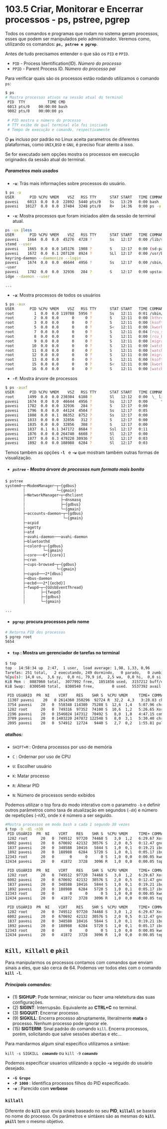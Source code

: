 #  103.5  Criar, Monitorar e Encerrar processos - ps, pstree, pgrep



Todos os comandos e programas que rodam no sistema geram processos, esses que podem ser manipulados pelo administrador. Veremos como, utilizando os comandos: **`ps, pstree e pgrep`**.



Antes de tudo precisamos entender o que são os `PID` e `PPID`.

-  `PID` - Process Identification(ID). _Número do processo_
- `PPID` - Parent Process ID. _Número do processo pai_ 



Para verificar quais são os processos estão rodando utilizamos o comando `ps`:



```bash
$ ps 
# Mostra processos ativos na sessão atual do terminal
 PID  TTY          TIME CMD
 6013 pts/0    00:00:00 bash
 9002 pts/0    00:00:00 ps
 
 # PID mostra o número do processo
 # TTY exibe de qual terminal ele foi iniciado
 # Tempo de execução e comando, respectivamente
```



O **`ps`** incluso por padrão no Linux aceita parametros de diferentes plataformas, como `UNIX`,`BSD` e `GNU`, é preciso ficar atento a isso.



Se for executado sem opções mostra os processos em execução originados da sessão atual do terminal.



##### Parametros mais usados

- **`-u`**: Trás mais informações sobre processos do usuário.

```bash 
$ ps -u
USER       PID %CPU %MEM    VSZ   RSS TTY      STAT START   TIME COMMAND
pavesi    6013  0.0  0.0  22892  5440 pts/0    Ss   13:29   0:00 bash
pavesi   10127  0.0  0.0  37404  3248 pts/0    R+   14:36   0:00 ps -u
```



- **`-x`**: Mostra processos que foram iniciados além da sessão de terminal atual.

```bash
ps -ux |less
USER       PID %CPU %MEM    VSZ   RSS TTY      STAT START   TIME COMMAND
pavesi    1664  0.0  0.0  45276  4728 ?        Ss   12:17   0:00 /lib/systemd/sy
stemd --user
pavesi    1665  0.0  0.0 145176  1908 ?        S    12:17   0:00 (sd-pam)
pavesi    1672  0.0  0.1 207120  8924 ?        SLl  12:17   0:00 /usr/bin/gnome-
keyring-daemon --daemonize --login
pavesi    1674  0.0  0.0  46644  4956 ?        Ss   12:17   0:00 /sbin/upstart -
-user
pavesi    1782  0.0  0.0  32936   284 ?        S    12:17   0:00 upstart-udev-br
idge --daemon --user

...
```



- **`-a`**: Mostra processos de todos os usuários
```bash
$ ps -aux
USER       PID %CPU %MEM    VSZ   RSS TTY      STAT START   TIME COMMAND
root         1  0.0  0.0 119788  5956 ?        Ss   12:11   0:01 /sbin/init splash
root         2  0.0  0.0      0     0 ?        S    12:11   0:00 [kthreadd]
root         3  0.0  0.0      0     0 ?        S    12:11   0:00 [ksoftirqd/0]
root         5  0.0  0.0      0     0 ?        S<   12:11   0:00 [kworker/0:0H]
root         7  0.0  0.0      0     0 ?        S    12:11   0:04 [rcu_sched]
root         8  0.0  0.0      0     0 ?        S    12:11   0:00 [rcu_bh]
root         9  0.0  0.0      0     0 ?        S    12:11   0:00 [migration/0]
root        10  0.0  0.0      0     0 ?        S    12:11   0:00 [watchdog/0]
root        11  0.0  0.0      0     0 ?        S    12:11   0:00 [watchdog/1]
root        12  0.0  0.0      0     0 ?        S    12:11   0:00 [migration/1]
root        13  0.0  0.0      0     0 ?        S    12:11   0:00 [ksoftirqd/1]
root        15  0.0  0.0      0     0 ?        S<   12:11   0:00 [kworker/1:0H]
root        16  0.0  0.0      0     0 ?        S    12:11   0:00 [watchdog/2]

```

   

- **`-f`**: Mostra árvore de processos

```bash   
$ ps -auxf
USER       PID %CPU %MEM    VSZ   RSS TTY      STAT START   TIME COMMAND
root      1499  0.0  0.0 230304  6108 ?        Sl   12:12   0:00  \_ lightdm --session-child 12 19
pavesi    1674  0.0  0.0  46644  4956 ?        Ss   12:17   0:00      \_ /sbin/upstart --user
pavesi    1782  0.0  0.0  32936   284 ?        S    12:17   0:00          \_ upstart-udev-bridge --daemon --user
pavesi    1796  0.0  0.0  44124  4504 ?        Ss   12:17   0:05          \_ dbus-daemon --fork --session --address=unix:abstract=/tmp/dbus-xzasLEhnYl
pavesi    1808  0.0  0.1  86352  8752 ?        Ss   12:17   0:00          \_ /usr/lib/x86_64-linux-gnu/hud/window-stack-bridge
pavesi    1833  0.0  0.0  32856   312 ?        S    12:17   0:00          \_ upstart-dbus-bridge --daemon --session --user --bus-name session
pavesi    1835  0.0  0.0  32856   308 ?        S    12:17   0:00          \_ upstart-dbus-bridge --daemon --system --user --bus-name system
pavesi    1837  0.1  0.1 347172  8684 ?        Ssl  12:17   0:11          \_ /usr/bin/ibus-daemon --daemonize --xim --address unix:tmpdir=/tmp/ibus
pavesi    1876  0.0  0.0 264740  6608 ?        Sl   12:17   0:00          |   \_ /usr/lib/ibus/ibus-dconf
pavesi    1877  0.0  0.3 479220 30936 ?        Sl   12:17   0:03          |   \_ /usr/lib/ibus/ibus-ui-gtk3
pavesi    1892  0.0  0.0 188988  6284 ?        Sl   12:17   0:03          |   \_ /usr/lib/ibus/ibus-engine-simple
```

Temos também as opções **`-l `** e **`-w`** que mostram também outras formas de visualização. 



- ##### **`pstree`** - Mostra árvore de processos num formato mais bonito 

```bash
$ pstree
systemd─┬─ModemManager─┬─{gdbus}
        │              └─{gmain}
        ├─NetworkManager─┬─dhclient
        │                ├─dnsmasq
        │                ├─{gdbus}
        │                └─{gmain}
        ├─accounts-daemon─┬─{gdbus}
        │                 └─{gmain}
        ├─acpid
        ├─agetty
        ├─atd
        ├─avahi-daemon───avahi-daemon
        ├─bluetoothd
        ├─colord─┬─{gdbus}
        │        └─{gmain}
        ├─core───6*[{core}]
        ├─cron
        ├─cups-browsed─┬─{gdbus}
        │              └─{gmain}
        ├─cupsd───2*[dbus]
        ├─dbus-daemon
        ├─ecbd───2*[{ecbd}]
        ├─fwupd─┬─{GUsbEventThread}
        │       ├─{fwupd}
        │       ├─{gdbus}
        │       └─{gmain}

...
```



- #### **`pgrep`**: procura processos pelo nome



```bash
# Retorna PID dos processos
$ pgrep root
5654
```



- #### **`top`** : Mostra um gerenciador de tarefas no terminal

```bash
$ top
top - 14:58:34 up  2:47,  1 user,  load average: 1,98, 1,33, 0,96
Tarefas: 251 total,   2 executando, 249 dormindo,   0 parado,   0 zumbi
%Cpu(s): 14,0 us,  3,6 sy,  0,0 ni, 79,9 id,  2,5 wa,  0,0 hi,  0,0 si,  0,0 st
KiB Mem :  8087060 total,  3077992 free,  1851856 used,  3157212 buff/cache
KiB Swap:  8300540 total,  8300540 free,        0 used.  5537392 avail Mem 

 PID USUÁRIO  PR  NI    VIRT    RES    SHR S  %CPU %MEM     TIME+ COMMAND                                          
 11307 pavesi    20   0 2614360 350296  92724 R  32,2  4,3   3:28.83 chrome                                           
 3754 pavesi    20   0  558348 114380  75288 S  12,6  1,4   5:07.96 chrome                                           
 1282 root      20   0  749316  97352  74100 S  10,6  1,2   5:26.65 Xorg                                             
 2196 pavesi    20   0 1546024 147312  70492 S   8,0  1,8   4:47.15 compiz                                           
 3709 pavesi    20   0 1403220 247872 122548 S   8,0  3,1   5:30.40 chrome                                           
 2095 pavesi    20   0  574912  12724   9440 S   2,7  0,2   1:55.81 pulseaudio
```



##### atalhos:

- `SHIFT+M` : Ordena processos por uso de memória

- `C` : Ordernar por uso de CPU

- `U`: Escolher usuário

- `K`: Matar processo

- `R`: Alterar PID

- `N`: Número de processos sendo exibidos

  

Podemos utilizar o top fora do modo interativo com o parametro `-b` e definir outros parâmetros como taxa de atualização em segundos (`-dX`) e número de repetições (-nX), onde `X` é número a ser seguido.

```bash
#Mostra processos em modo bash a cada 1 segundo 30 vezes
$ top -b -d1 -n30 
 PID USUÁRIO  PR  NI    VIRT    RES    SHR S  %CPU %MEM     TIME+ COMMAND
 1282 root      20   0  749512  97720  74468 S   3,0  1,2   6:29.67 Xorg
 6002 pavesi    20   0  670692  42132  30576 S   2,0  0,5   0:12.47 gnome-terminal-
 1837 pavesi    20   0  348588  10416   5844 S   1,0  0,1   0:19.21 ibus-daemon
 1892 pavesi    20   0  188988   6284   5720 S   1,0  0,1   0:05.17 ibus-engine-sim
12343 root      20   0       0      0      0 S   1,0  0,0   0:00.05 kworker/2:2
12434 pavesi    20   0   41872   3728   3096 R   1,0  0,0   0:00.05 top

 PID USUÁRIO  PR  NI    VIRT    RES    SHR S  %CPU %MEM     TIME+ COMMAND
 1282 root      20   0  749512  97720  74468 S   3,0  1,2   6:29.67 Xorg
 6002 pavesi    20   0  670692  42132  30576 S   2,0  0,5   0:12.47 gnome-terminal-
 1837 pavesi    20   0  348588  10416   5844 S   1,0  0,1   0:19.21 ibus-daemon
 1892 pavesi    20   0  188988   6284   5720 S   1,0  0,1   0:05.17 ibus-engine-sim
12343 root      20   0       0      0      0 S   1,0  0,0   0:00.05 kworker/2:2
12434 pavesi    20   0   41872   3728   3096 R   1,0  0,0   0:00.05 top

 PID USUÁRIO  PR  NI    VIRT    RES    SHR S  %CPU %MEM     TIME+ COMMAND
 1282 root      20   0  749512  97720  74468 S   3,0  1,2   6:29.67 Xorg
 6002 pavesi    20   0  670692  42132  30576 S   2,0  0,5   0:12.47 gnome-terminal-
 1837 pavesi    20   0  348588  10416   5844 S   1,0  0,1   0:19.21 ibus-daemon
 1892 pavesi    20   0  188988   6284   5720 S   1,0  0,1   0:05.17 ibus-engine-sim
12343 root      20   0       0      0      0 S   1,0  0,0   0:00.05 kworker/2:2
12434 pavesi    20   0   41872   3728   3096 R   1,0  0,0   0:00.05 top

```



## `Kill, Killall` e `pkil`

Para manipularmos os processos contamos com comandos que enviam sinais a eles, que são cerca de 64. Podemos ver todos eles com o comando **`kill -l`**.

##### Principais comandos:

- (1) **SIGHUP**: Pode terminar, reiniciar ou fazer uma releteitura das suas configurações.
- (2) **SIGINT**: Interrupsão. Equivalente ao **CTRL+C** no terminal. 
- (3) **SIGQUIT**: Encerrar processo.
- (9) **SIGKILL**: Encerra processo abruptamente, literalmente **mata** o processo. Nenhum processo pode ignorar ele.
- (15) **SIGTERM**: Sinal padrão do comando `kill`. Encerra processos, porém, solicitando que salve sessões abertas e etc...

Para mandarmos algum sinal específico utilizamos a sintáxe: 

`kill -s SIGKILL ` **_`comando`_** ou `kill -9` **_`comando`_**

Podemos específicar usuarios utilizando a opção **`-u`** seguido do usuário desejado.

- **`-G Grupo`**
- **`-P 1000`** : Identifica processos filhos do PID específicado.
- **`-e`** : Parecido com **verbose**

### `killall`

Diferente do **`kill`** que envia sinais baseado no seu **PID**, **`killall`** se baseia no nome do processo. Os parâmetros e sintáxes são as mesmas do **`kill`**. **`pkill`** tem o mesmo objetivo.



